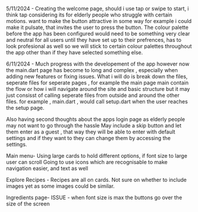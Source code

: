 5/11/2024 - 
Creating the welcome page, should i use tap or swipe to start, i think tap considering its for elderly people who struggle with certain motions.
want to make the button attractive in some way for example i could make it pulsate, that invites the user to press the button.
The colour palette before the app has been configured would need to be something very clear and neutral for all users until they have set up to their prefrences, has to look profesional as well so we will stick to certain colour palettes throughout the app other than if they have selected something else.

6/11/2024 - 
Much progress with the developement of the app however now the main.dart page has become to long and complex , especially when adding new features or fixing issues. 
What i will do is break down the files, seperate files for seperate pages , for example the main page main contain the flow or how i will navigate around the site and basic structure but it may just consisst of calling seperate files from outside and around the other files.
for example , main.dart , would call setup.dart when the user reaches the setup page.


Also having second thoughts about the apps login page as elderly people may not want to go through the hassle
May include a skip button and let them enter as a guest , that way they will be able to enter with default settings and if they want to they can change them by accessing the settings.

Main menu-
Using large cards to hold different options, if font size to large user can scroll
Going to use icons which are recognisable to make navigation easier, and text as well

Explore Recipes -
Recipes are all on cards. Not sure on whether to include images yet as some images could be similar.

Ingredients page- 
ISSUE - when font size is max the buttons go over the size of the screen
